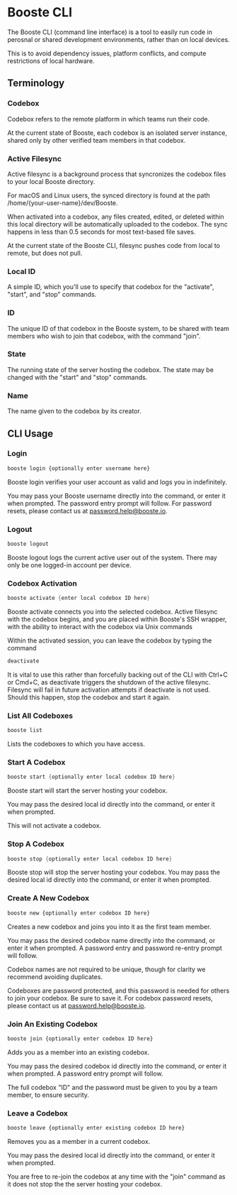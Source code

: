 # Booste CLI 
The Booste CLI (command line interface) is a tool to easily run code in perosnal or shared development environments, rather than on local devices.

This is to avoid dependency issues, platform conflicts, and compute restrictions of local hardware.

## Terminology 

### Codebox
Codebox refers to the remote platform in which teams run their code.

At the current state of Booste, each codebox is an isolated server instance, shared only by other verified team members in that codebox.

### Active Filesync
Active filesync is a background process that syncronizes the codebox files to your local Booste directory.

For macOS and Linux users, the synced directory is found at the path /home/{your-user-name}/dev/Booste.

When activated into a codebox, any files created, edited, or deleted within this local directory will be automatically uploaded to the codebox. The sync happens in less than 0.5 seconds for most text-based file saves.

At the current state of the Booste CLI, filesync pushes code from local to remote, but does not pull.

### Local ID 
A simple ID, which you'll use to specify that codebox for the "activate", "start", and "stop" commands.
### ID 
The unique ID of that codebox in the Booste system, to be shared with team members who wish to join that codebox, with the command "join".
### State 
The running state of the server hosting the codebox. The state may be changed with the "start" and "stop" commands.
### Name 
The name given to the codebox by its creator.

## CLI Usage

### Login
```bash
booste login {optionally enter username here}
```
Booste login verifies your user account as valid and logs you in indefinitely.

You may pass your Booste username directly into the command, or enter it when prompted. The password entry prompt will follow. For password resets, please contact us at password.help@booste.io.

### Logout
```C
booste logout
```
Booste logout logs the current active user out of the system. There may only be one logged-in account per device.

### Codebox Activation

```C
booste activate {enter local codebox ID here}
```

Booste activate connects you into the selected codebox. Active filesync with the codebox begins, and you are placed within Booste's SSH wrapper, with the ability to interact with the codebox via Unix commands

Within the activated session, you can leave the codebox by typing the command
```bash
deactivate
```

It is vital to use this rather than forcefully backing out of the CLI  with Ctrl+C or Cmd+C, as deactivate triggers the shutdown of the active filesync. Filesync will fail in future activation attempts if deactivate is not used. Should this happen, stop the codebox and start it again.

### List All Codeboxes

```bash
booste list
```
Lists the codeboxes to which you have access.

### Start A Codebox

```C
booste start {optionally enter local codebox ID here}
```
Booste start will start the server hosting your codebox.

You may pass the desired local id directly into the command, or enter it when prompted.

This will not activate a codebox.

### Stop A Codebox

```C
booste stop {optionally enter local codebox ID here}
```
Booste stop will stop the server hosting your codebox.
You may pass the desired local id directly into the command, or enter it when prompted.

### Create A New Codebox

```bash
booste new {optionally enter codebox ID here}
```
Creates a new codebox and joins you into it as the first team member.

You may pass the desired codebox name directly into the command, or enter it when prompted. A password entry and password re-entry prompt will follow.

Codebox names are not required to be unique, though for clarity we recommend avoiding duplicates.

Codeboxes are password protected, and this password is needed for others to join your codebox. Be sure to save it. For codebox password resets, please contact us at password.help@booste.io.

### Join An Existing Codebox

```bash
booste join {optionally enter codebox ID here}
```
Adds you as a member into an existing codebox.

You may pass the desired codebox id directly into the command, or enter it when prompted. A password entry prompt will follow.

The full codebox "ID" and the password must be given to you by a team member, to ensure security.

### Leave a Codebox

```bash
booste leave {optionally enter existing codebox ID here}
```
Removes you as a member in a current codebox.

You may pass the desired local id directly into the command, or enter it when prompted.

You are free to re-join the codebox at any time with the "join" command as it does not stop the the server hosting your codebox.

